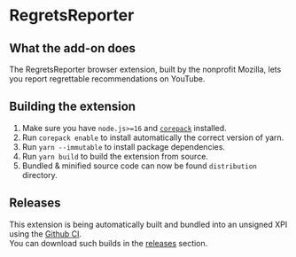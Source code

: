# RegretsReporter

## What the add-on does

The RegretsReporter browser extension, built by the nonprofit Mozilla, lets you report regrettable recommendations on YouTube.

## Building the extension

1. Make sure you have `node.js>=16` and [`corepack`](https://nodejs.org/dist/latest-v17.x/docs/api/corepack.html) installed.
2. Run `corepack enable` to install automatically the correct version of yarn.
3. Run `yarn --immutable` to install package dependencies.
4. Run `yarn build` to build the extension from source.
5. Bundled & minified source code can now be found `distribution` directory.

## Releases

This extension is being automatically built and bundled into an unsigned XPI using the [Github CI](https://github.com/mozilla-extensions/regrets-reporter/blob/master/.github/workflows/release.yml).  
You can download such builds in the [releases](https://github.com/mozilla-extensions/regrets-reporter/releases) section.
